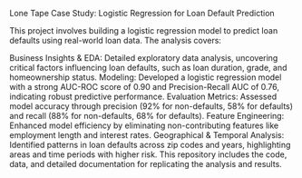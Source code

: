 Lone Tape Case Study: Logistic Regression for Loan Default Prediction

This project involves building a logistic regression model to predict loan defaults using real-world loan data. The analysis covers:

Business Insights & EDA: Detailed exploratory data analysis, uncovering critical factors influencing loan defaults, such as loan duration, grade, and homeownership status.
Modeling: Developed a logistic regression model with a strong AUC-ROC score of 0.90 and Precision-Recall AUC of 0.76, indicating robust predictive performance.
Evaluation Metrics: Assessed model accuracy through precision (92% for non-defaults, 58% for defaults) and recall (88% for non-defaults, 68% for defaults).
Feature Engineering: Enhanced model efficiency by eliminating non-contributing features like employment length and interest rates.
Geographical & Temporal Analysis: Identified patterns in loan defaults across zip codes and years, highlighting areas and time periods with higher risk.
This repository includes the code, data, and detailed documentation for replicating the analysis and results.
